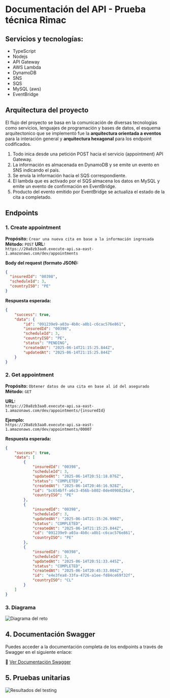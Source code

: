 # Documentación del API - Prueba técnica Rimac

## Servicios y tecnologías:

- TypeScript
- Nodejs
- API Gateway
- AWS Lambda
- DynamoDB
- SNS
- SQS
- MySQL (aws)
- EventBridge

## Arquitectura del proyecto

El flujo del proyecto se basa en la comunicación de diversas tecnologías como servicios, lenguajes de programación y bases de datos, el esquema arquitectonico que se implementó fue la **arquitectura orientada a eventos** para la interación general y **arquitectura hexagonal** para los endpoint codificados.

1. Todo inica desde una petición POST hacia el servicio (appointment) API Gateway.
2. La información es almacenada en DynamoDB y se emite un evento en SNS indicando el país.
3. Se envía la información hacia el SQS correspondiente.
4. El lambda que es activado por el SQS almacena los datos en MySQL y emite un evento de confirmación en EventBridge.
5. Producto del evento emitido por EventBridge se actualiza el estado de la cita a completado.

## Endpoints

### 1. Create appointment

**Propósito:** `Crear una nueva cita en base a la información ingresada`
**Método:** `POST`
**URL:**  
`https://20a8zb3aa0.execute-api.sa-east-1.amazonaws.com/dev/appointments`

**Body del request (formato JSON):**

```json
{
  "insuredId": "00398",
  "scheduleId": 3,
  "countryISO": "PE"
}
```
**Respuesta esperada:**

```json
{
    "success": true,
    "data": {
        "id": "091239e9-a03a-4b8c-a8b1-c6cac576e861",
        "insuredId": "00398",
        "scheduleId": 3,
        "countryISO": "PE",
        "status": "PENDING",
        "createdAt": "2025-06-14T21:15:25.844Z",
        "updatedAt": "2025-06-14T21:15:25.844Z"
    }
}
```
### 2. Get appointment

**Propósito:** `Obtener datos de una cita en base al id del asegurado`
**Método:** `GET`
  
**URL:**  
`https://20a8zb3aa0.execute-api.sa-east-1.amazonaws.com/dev/appointments/{insuredId}`

**Ejemplo:**  
`https://20a8zb3aa0.execute-api.sa-east-1.amazonaws.com/dev/appointments/00007`

**Respuesta esperada:**

```json
{
    "success": true,
    "data": [
        {
            "insuredId": "00398",
            "scheduleId": 3,
            "updatedAt": "2025-06-14T20:51:18.076Z",
            "status": "COMPLETED",
            "createdAt": "2025-06-14T20:46:16.928Z",
            "id": "bc654bff-a6c3-456b-b802-0de40908256a",
            "countryISO": "PE"
        },
        {
            "insuredId": "00398",
            "scheduleId": 3,
            "updatedAt": "2025-06-14T21:15:26.990Z",
            "status": "COMPLETED",
            "createdAt": "2025-06-14T21:15:25.844Z",
            "id": "091239e9-a03a-4b8c-a8b1-c6cac576e861",
            "countryISO": "PE"
        },
        {
            "insuredId": "00398",
            "scheduleId": 3,
            "updatedAt": "2025-06-14T20:51:33.445Z",
            "status": "COMPLETED",
            "createdAt": "2025-06-14T20:45:33.004Z",
            "id": "e4e3fea8-33fa-4726-a1ee-fd84ce69f32f",
            "countryISO": "CL"
        }
    ]
}
```

### 3. Diagrama
![Diagrama del reto](https://i.postimg.cc/gjj5NsCW/Sin-t-tulo.png)

## 4. Documentación Swagger

Puedes acceder a la documentación completa de los endpoints a través de Swagger en el siguiente enlace:

🔗 [Ver Documentación Swagger](https://k4nit9jt3h.execute-api.sa-east-1.amazonaws.com/dev/swagger)

## 5. Pruebas unitarias
![Resultados del testing](https://i.postimg.cc/TYw8g2F4/testing.png)

